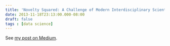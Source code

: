 ```yaml
---
title: 'Novelty Squared: A Challenge of Modern Interdisciplinary Scientific Collaboration'
date: 2013-11-18T23:13:00.000-08:00
draft: false
tags : [data science]
---
```


See [my post on Medium](https://medium.com/tech-talk/dd88857f662).